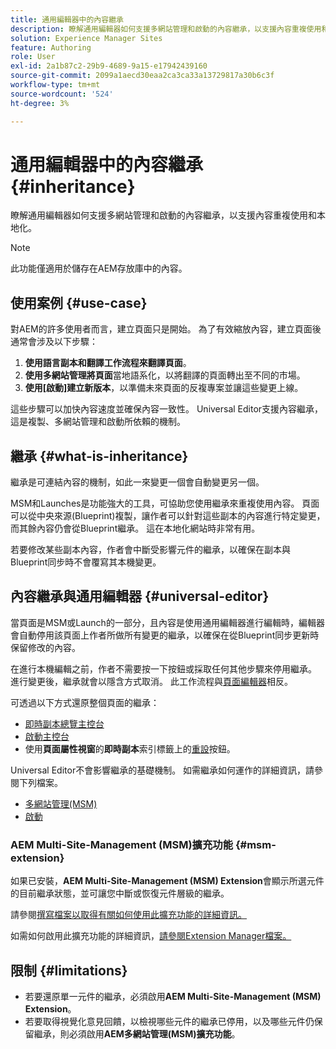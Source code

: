 ```yaml
---
title: 通用編輯器中的內容繼承
description: 瞭解通用編輯器如何支援多網站管理和啟動的內容繼承，以支援內容重複使用和本地化。
solution: Experience Manager Sites
feature: Authoring
role: User
exl-id: 2a1b87c2-29b9-4689-9a15-e17942439160
source-git-commit: 2099a1aecd30eaa2ca3ca33a13729817a30b6c3f
workflow-type: tm+mt
source-wordcount: '524'
ht-degree: 3%

---
```


# 通用編輯器中的內容繼承 {#inheritance}

瞭解通用編輯器如何支援多網站管理和啟動的內容繼承，以支援內容重複使用和本地化。

>[!NOTE]
>
>此功能僅適用於儲存在AEM存放庫中的內容。

## 使用案例 {#use-case}

對AEM的許多使用者而言，建立頁面只是開始。 為了有效縮放內容，建立頁面後通常會涉及以下步驟：

1. **使用語言副本和翻譯工作流程來翻譯頁面**。
1. **使用多網站管理將頁面**&#x200B;當地語系化，以將翻譯的頁面轉出至不同的市場。
1. **使用[啟動]建立新版本**，以準備未來頁面的反複專案並讓這些變更上線。

這些步驟可以加快內容速度並確保內容一致性。 Universal Editor支援內容繼承，這是複製、多網站管理和啟動所依賴的機制。

## 繼承 {#what-is-inheritance}

繼承是可連結內容的機制，如此一來變更一個會自動變更另一個。

MSM和Launches是功能強大的工具，可協助您使用繼承來重複使用內容。 頁面可以從中央來源(Blueprint)複製，讓作者可以針對這些副本的內容進行特定變更，而其餘內容仍會從Blueprint繼承。 這在本地化網站時非常有用。

若要修改某些副本內容，作者會中斷受影響元件的繼承，以確保在副本與Blueprint同步時不會覆寫其本機變更。

## 內容繼承與通用編輯器 {#universal-editor}

當頁面是MSM或Launch的一部分，且內容是使用通用編輯器進行編輯時，編輯器會自動停用該頁面上作者所做所有變更的繼承，以確保在從Blueprint同步更新時保留修改的內容。

在進行本機編輯之前，作者不需要按一下按鈕或採取任何其他步驟來停用繼承。 進行變更後，繼承就會以隱含方式取消。 此工作流程與[頁面編輯器](/help/sites-cloud/authoring/page-editor/edit-content.md#inherited-components)相反。

可透過以下方式還原整個頁面的繼承：

* [即時副本總覽主控台](/help/sites-cloud/administering/msm/live-copy-overview.md)
* [啟動主控台](/help/sites-cloud/authoring/launches/overview.md#the-launches-console)
* 使用&#x200B;**頁面屬性視窗**&#x200B;的&#x200B;**即時副本**&#x200B;索引標籤上的[重設](/help/sites-cloud/authoring/sites-console/page-properties.md)按鈕。

Universal Editor不會影響繼承的基礎機制。 如需繼承如何運作的詳細資訊，請參閱下列檔案。

* [多網站管理(MSM)](/help/sites-cloud/administering/msm/overview.md)
* [啟動](/help/sites-cloud/authoring/launches/overview.md)

### AEM Multi-Site-Management (MSM)擴充功能 {#msm-extension}

如果已安裝，**AEM Multi-Site-Management (MSM) Extension**&#x200B;會顯示所選元件的目前繼承狀態，並可讓您中斷或恢復元件層級的繼承。

請參閱[撰寫檔案以取得有關如何使用此擴充功能的詳細資訊。](/help/sites-cloud/authoring/universal-editor/authoring.md#inheritance)

如需如何啟用此擴充功能的詳細資訊，[請參閱Extension Manager檔案。](https://developer.adobe.com/uix/docs/extension-manager/feature-highlights/#enablingdisabling-extensions)

## 限制 {#limitations}

* 若要還原單一元件的繼承，必須啟用&#x200B;**AEM Multi-Site-Management (MSM) Extension**。
* 若要取得視覺化意見回饋，以檢視哪些元件的繼承已停用，以及哪些元件仍保留繼承，則必須啟用&#x200B;**AEM多網站管理(MSM)擴充功能**。
